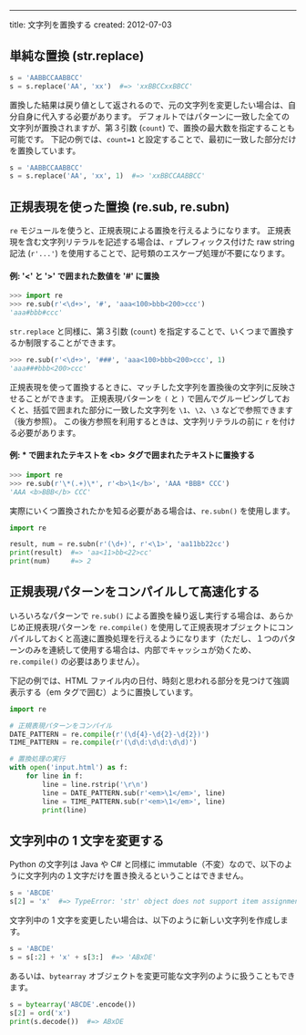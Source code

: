 ---
title: 文字列を置換する
created: 2012-07-03


単純な置換 (str.replace)
----

```python
s = 'AABBCCAABBCC'
s = s.replace('AA', 'xx')  #=> 'xxBBCCxxBBCC'
```

置換した結果は戻り値として返されるので、元の文字列を変更したい場合は、自分自身に代入する必要があります。
デフォルトではパターンに一致した全ての文字列が置換されますが、第３引数 (`count`) で、置換の最大数を指定することも可能です。
下記の例では、`count=1` と設定することで、最初に一致した部分だけを置換しています。

```python
s = 'AABBCCAABBCC'
s = s.replace('AA', 'xx', 1)  #=> 'xxBBCCAABBCC'
```


正規表現を使った置換 (re.sub, re.subn)
----

`re` モジュールを使うと、正規表現による置換を行えるようになります。
正規表現を含む文字列リテラルを記述する場合は、`r` プレフィックス付けた raw string 記法 (`r'...'`) を使用することで、記号類のエスケープ処理が不要になります。

#### 例: '<' と '>' で囲まれた数値を '#' に置換

```python
>>> import re
>>> re.sub(r'<\d+>', '#', 'aaa<100>bbb<200>ccc')
'aaa#bbb#ccc'
```

`str.replace` と同様に、第３引数 (`count`) を指定することで、いくつまで置換するか制限することができます。

```python
>>> re.sub(r'<\d+>', '###', 'aaa<100>bbb<200>ccc', 1)
'aaa###bbb<200>ccc'
```

正規表現を使って置換するときに、マッチした文字列を置換後の文字列に反映させることができます。
正規表現パターンを `(` と `)` で囲んでグルーピングしておくと、括弧で囲まれた部分に一致した文字列を `\1`、`\2`、`\3` などで参照できます（後方参照）。
この後方参照を利用するときは、文字列リテラルの前に `r` を付ける必要があります。

#### 例: * で囲まれたテキストを &lt;b> タグで囲まれたテキストに置換する

```python
>>> import re
>>> re.sub(r'\*(.+)\*', r'<b>\1</b>', 'AAA *BBB* CCC')
'AAA <b>BBB</b> CCC'
```

実際にいくつ置換されたかを知る必要がある場合は、`re.subn()` を使用します。

```python
import re

result, num = re.subn(r'(\d+)', r'<\1>', 'aa11bb22cc')
print(result)  #=> 'aa<11>bb<22>cc'
print(num)     #=> 2
```


正規表現パターンをコンパイルして高速化する
----

いろいろなパターンで `re.sub()` による置換を繰り返し実行する場合は、あらかじめ正規表現パターンを `re.compile()` を使用して正規表現オブジェクトにコンパイルしておくと高速に置換処理を行えるようになります（ただし、１つのパターンのみを連続して使用する場合は、内部でキャッシュが効くため、`re.compile()` の必要はありません）。

下記の例では、HTML ファイル内の日付、時刻と思われる部分を見つけて強調表示する（em タグで囲む）ように置換しています。

```python
import re

# 正規表現パターンをコンパイル
DATE_PATTERN = re.compile(r'(\d{4}-\d{2}-\d{2})')
TIME_PATTERN = re.compile(r'(\d\d:\d\d:\d\d)')

# 置換処理の実行
with open('input.html') as f:
    for line in f:
        line = line.rstrip('\r\n')
        line = DATE_PATTERN.sub(r'<em>\1</em>', line)
        line = TIME_PATTERN.sub(r'<em>\1</em>', line)
        print(line)
```


文字列中の 1 文字を変更する
----

Python の文字列は Java や C# と同様に immutable（不変）なので、以下のように文字列内の１文字だけを置き換えるということはできません。

```python
s = 'ABCDE'
s[2] = 'x'  #=> TypeError: 'str' object does not support item assignment
```

文字列中の 1 文字を変更したい場合は、以下のように新しい文字列を作成します。

```python
s = 'ABCDE'
s = s[:2] + 'x' + s[3:]  #=> 'ABxDE'
```

あるいは、`bytearray` オブジェクトを変更可能な文字列のように扱うこともできます。

```python
s = bytearray('ABCDE'.encode())
s[2] = ord('x')
print(s.decode())  #=> ABxDE
```

